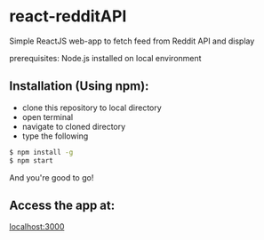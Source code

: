 # react-redditAPI
Simple ReactJS web-app to fetch feed from Reddit API and display

prerequisites: Node.js installed on local environment
## Installation (Using npm):
- clone this repository to local directory
- open terminal
- navigate to cloned directory
- type the following
```sh
$ npm install -g
$ npm start
```
And you're good to go!

## Access the app at:
 [localhost:3000](http://localhost:3000/)
